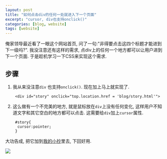 ```yaml
---
layout: post
title: "如何点击div的任何一处就进入下一个页面"
excerpt: "cursor, div也支持onclick()"
categories: [blog, website]
tags: [website]
---
```


俺家领导最近看了一眼这个网站首页, 问了一句:"非得要点击这四个标题才能进到下一级吗?". 
我没注意还有这样的需求, 点div上的任何一个地方都可以让用户进到下一个页面. 于是趁机学习一下CSS来实现这个需求.

步骤
------
1. 我从来没注意`div` 也支持`onclick()`. 现在加上马上就实现了.

        <div id="story" onclick="top.location.href = 'blog/story.html'">

2. 这么做有一个不完美的地方, 就是鼠标放在`div`上没有任何变化, 这样用户不知道文字和其它空白的地方都可以点击. 这需要给`div`加上`cursor`属性. 

        #story{
         cursor:pointer;
        }

大功告成, 把它加到[我的小抄](/knowledge/entry/html-css.html)里去, 下回好用.

![](http://lh3.google.co.uk/Dikiwinky/Rwv9sNQP9JI/AAAAAAAAAFg/1r7V7axngME/s800/cc0041.gif)


